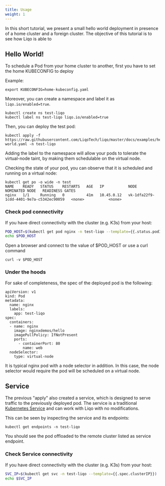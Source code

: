 ```yaml
---
title: Usage 
weight: 1
---
```


In this short tutorial, we present a small hello world deployment in presence of a home cluster and a foreign
cluster. The objective of this tutorial is to see how Liqo is able to 

## Hello World!

To schedule a Pod from your home cluster to another, first you have to set the home KUBECONFIG to deploy 

Example:

```shell script
export KUBECONFIG=home-kubeconfig.yaml
```

Moreover, you can create a namespace and label it as ```liqo.io/enabled=true```. 

```
kubectl create ns test-liqo
kubectl label ns test-liqo liqo.io/enabled=true
```

Then, you can deploy the test pod:

```
kubectl apply -f https://raw.githubusercontent.com/LiqoTech/liqo/master/docs/examples/hello-world.yaml -n test-liqo
```

Adding the label to the namespace will allow your pods to tolerate the virtual-node taint, by making them schedulable on the virtual node.

Checking the state of your pod, you can observe that it is scheduled and running on a virtual node:

```
kubectl get po -o wide -n test
NAME    READY   STATUS    RESTARTS   AGE   IP           NODE                                      NOMINATED NODE   READINESS GATES
nginx   1/1     Running   0          41m   10.45.0.12   vk-1dfa22f9-1cdd-4401-9e7a-c5342ec90059   <none>           <none>
```
### Check pod connectivity 

If you have direct connectivity with the cluster (e.g. K3s) from your host:

```bash
POD_HOST=$(kubectl get pod nginx -n test-liqo --template={{.status.podIP}})
echo $POD_HOST
```
Open a browser and connect to the value of $POD_HOST or use a curl command

```
curl -v $POD_HOST
```

### Under the hoods

For sake of completeness, the spec of the deployed pod is the following:

```
apiVersion: v1
kind: Pod
metadata:
  name: nginx
  labels:
    app: test-liqo
spec:
  containers:
  - name: nginx
    image: nginxdemos/hello
    imagePullPolicy: IfNotPresent
    ports:
      - containerPort: 80
        name: web
  nodeSelector:
    type: virtual-node
```

It is typical nginx pod with a node selector in addition. In this case, the node selector would require the pod will be 
scheduled on a virtual node.

## Service

The previous "apply" also created a service, which is designed to serve traffic to the previously deployed pod.
The service is a traditional [Kubernetes Service](https://kubernetes.io/docs/concepts/services-networking/service/) and 
can work with Liqo with no modifications.

This can be seen by inspecting the service and its endpoints:

```kubectl get endpoints -n test-liqo```

You should see the pod offloaded to the remote cluster listed as service endpoint.

### Check Service connectivity 

If you have direct connectivity with the cluster (e.g. K3s) from your host:

```bash
SVC_IP=$(kubectl get svc -n test-liqo --template={{.spec.clusterIP}})
echo $SVC_IP
```






